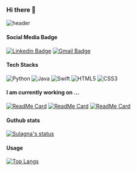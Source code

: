 ### Hi there 👋

![header](https://capsule-render.vercel.app/api?type=waving&color=auto&height=150&section=header&text=I%20am%20Sulagna&fontSize=45&animation=fadeIn&fontAlignY=38&desc=&descAlignY=51&descAlign=62) 

#### Social Media Badge
[![Linkedin Badge](https://img.shields.io/badge/-LinkedIn-blue?style=flat-round&logo=Linkedin&logoColor=white&link=https://www.linkedin.com/in/YOURLINKEDINCODE)](https://www.linkedin.com/in/YOURLINKEDINCODE)
[![Gmail Badge](https://img.shields.io/badge/Gmail-d14836?style=flat-round&logo=Gmail&logoColor=white&link=mailto:saha23s@mtholyoke.edu)](mailto:saha23s@mtholyoke.edu)

#### Tech Stacks
![Python](https://img.shields.io/badge/-Python-000?&logo=Python)
![Java](https://img.shields.io/badge/-Java-000?&logo=Java&logoColor=007396)
![Swift](https://img.shields.io/badge/-Swift-000?&logo=Swift)
![HTML5](https://img.shields.io/badge/-HTML5-E34F26?style=flat-square&logo=html5&logoColor=white)
![CSS3](https://img.shields.io/badge/-CSS3-1572B6?style=flat-square&logo=css3)

#### I am currently working on ...
[![ReadMe Card](https://github-readme-stats.vercel.app/api/pin/?username=saha23s&repo=RateMoHo)](https://github.com/saha23s/RateMoHo)
[![ReadMe Card](https://github-readme-stats.vercel.app/api/pin/?username=saha23s&repo=valetbike)](https://github.com/pb-valetbike/polar-bears-valetbike)
[![ReadMe Card](https://github-readme-stats.vercel.app/api/pin/?username=AuYuRa&repo=sride)](https://github.com/AuYuRa/sride)

#### Guthub stats
[![Sulagna's status](https://github-readme-stats.vercel.app/api?username=saha23s)](https://github.com/saha23s/github-readme-stats)

#### Usage

[![Top Langs](https://github-readme-stats.vercel.app/api/top-langs/?username=saha23s)](https://github.com/anuraghazra/github-readme-stats)
<!--
**saha23s/saha23s** is a ✨ _special_ ✨ repository because its `README.md` (this file) appears on your GitHub profile.

Here are some ideas to get you started:

- 🔭 I’m currently working on ...
- 🌱 I’m currently learning ...
- 👯 I’m looking to collaborate on ...
- 🤔 I’m looking for help with ...
- 💬 Ask me about ...
- 📫 How to reach me: ...
- 😄 Pronouns: ...
- ⚡ Fun fact: ...
-->
